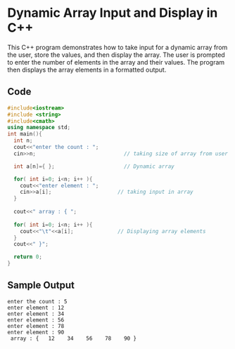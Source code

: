 # Dynamic Array Input and Display in C++

This C++ program demonstrates how to take input for a dynamic array from the user, store the values, and then display the array. The user is prompted to enter the number of elements in the array and their values. The program then displays the array elements in a formatted output.

## Code

```cpp
#include<iostream>
#include <string>
#include<cmath>
using namespace std;
int main(){
  int n;
  cout<<"enter the count : ";
  cin>>n;                            // taking size of array from user 

  int a[n]={ };                      // Dynamic array

  for( int i=0; i<n; i++ ){
    cout<<"enter element : ";
    cin>>a[i];                     // taking input in array 
  }
  
  cout<<" array : { ";
  
  for( int i=0; i<n; i++ ){
    cout<<"\t"<<a[i];              // Displaying array elements 
  }
  cout<<" }";

  return 0;
}
```
## Sample Output
```
enter the count : 5
enter element : 12
enter element : 34
enter element : 56
enter element : 78
enter element : 90
 array : {   12    34    56    78    90 }
